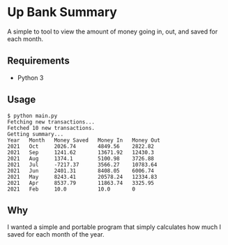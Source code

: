 # Up Bank Summary
A simple to tool to view the amount of money going in, out, and saved for each month.

## Requirements
- Python 3

## Usage
```
$ python main.py
Fetching new transactions...
Fetched 10 new transactions.
Getting summary...
Year   Month   Money Saved   Money In   Money Out  
2021   Oct     2026.74       4849.56    2822.82    
2021   Sep     1241.62       13671.92   12430.3    
2021   Aug     1374.1        5100.98    3726.88    
2021   Jul     -7217.37      3566.27    10783.64   
2021   Jun     2401.31       8408.05    6006.74    
2021   May     8243.41       20578.24   12334.83   
2021   Apr     8537.79       11863.74   3325.95    
2021   Feb     10.0          10.0       0   
```

## Why
I wanted a simple and portable program that simply calculates how much I saved for each month of the year.
